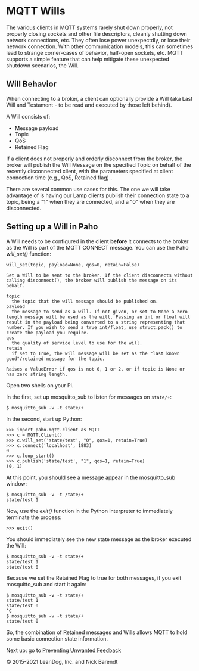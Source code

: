 # MQTT Wills

The various clients in MQTT systems rarely shut down properly, not properly closing sockets and other file descriptors, cleanly shutting down network connections, etc.  They often lose power unexpectdly, or lose their network connection.  With other communication models, this can sometimes lead to strange corner-cases of behavior, half-open sockets, etc.  MQTT supports a simple feature that can help mitigate these unexpected shutdown scenarios, the Will.

## Will Behavior
When connecting to a broker, a client can optionally provide a Will (aka Last Will and Testament - to be read and executed by those left behind).

A Will consists of:

* Message payload
* Topic
* QoS
* Retained Flag

If a client does not properly and orderly disconnect from the broker, the broker will publish the Will Message on the specified Topic on behalf of the recently disconnected client, with the parameters specified at client connection time (e.g., QoS, Retained flag) .

There are several common use cases for this.  The one we will take advantage of is having our Lamp clients publish their connection state to a topic, being a "1" when they are connected, and a "0" when they are disconnected.

## Setting up a Will in Paho
A Will needs to be configured in the client **before** it connects to the broker as the Will is part of the MQTT CONNECT message.  You can use the Paho _will\_set()_ function:

```
will_set(topic, payload=None, qos=0, retain=False)

Set a Will to be sent to the broker. If the client disconnects without calling disconnect(), the broker will publish the message on its behalf.

topic
  the topic that the will message should be published on.
payload
  the message to send as a will. If not given, or set to None a zero length message will be used as the will. Passing an int or float will result in the payload being converted to a string representing that number. If you wish to send a true int/float, use struct.pack() to create the payload you require.
qos
  the quality of service level to use for the will.
retain
  if set to True, the will message will be set as the "last known good"/retained message for the topic.

Raises a ValueError if qos is not 0, 1 or 2, or if topic is None or has zero string length.
```

Open two shells on your Pi.

In the first, set up mosquitto_sub to listen for messages on ```state/+```:

```
$ mosquitto_sub -v -t state/+
```

In the second, start up Python:

```
>>> import paho.mqtt.client as MQTT
>>> c = MQTT.Client()
>>> c.will_set('state/test', "0", qos=1, retain=True)
>>> c.connect('localhost', 1883)
0
>>> c.loop_start()
>>> c.publish('state/test', "1", qos=1, retain=True)
(0, 1)
```

At this point, you should see a message appear in the mosquitto_sub window:

```
$ mosquitto_sub -v -t /tate/+
state/test 1
```

Now, use the _exit()_ function in the Python interpreter to immediately terminate the process:

```
>>> exit()
```

You should immediately see the new state message as the broker executed the Will:

```
$ mosquitto_sub -v -t state/+
state/test 1
state/test 0
```

Because we set the Retained Flag to true for both messages, if you exit mosquitto_sub and start it again:

```
$ mosquitto_sub -v -t state/+
state/test 1
state/test 0
^C
$ mosquitto_sub -v -t state/+
state/test 0
```

So, the combination of Retained messages and Wills allows MQTT to hold some basic connection state information.

Next up: go to [Preventing Unwanted Feedback](../04.05_Preventing_Unwanted_Feedback/README.md)

&copy; 2015-2021 LeanDog, Inc. and Nick Barendt
